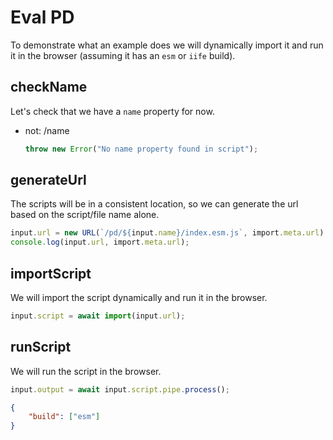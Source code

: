 # Eval PD

To demonstrate what an example does we will dynamically import it and run it in the browser (assuming it has an `esm` or `iife` build). 

## checkName
Let's check that we have a `name` property for now.
- not: /name
    ```ts
    throw new Error("No name property found in script");
    ```

## generateUrl
The scripts will be in a consistent location, so we can generate the url based on the script/file name alone. 
```ts
input.url = new URL(`/pd/${input.name}/index.esm.js`, import.meta.url)
console.log(input.url, import.meta.url);
```

## importScript
We will import the script dynamically and run it in the browser.
```ts
input.script = await import(input.url);
```

## runScript
We will run the script in the browser.
```ts
input.output = await input.script.pipe.process();
```

```json
{
    "build": ["esm"]
}
```
